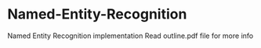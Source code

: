 # Named-Entity-Recognition
Named Entity Recognition implementation
Read outline.pdf file for more info
